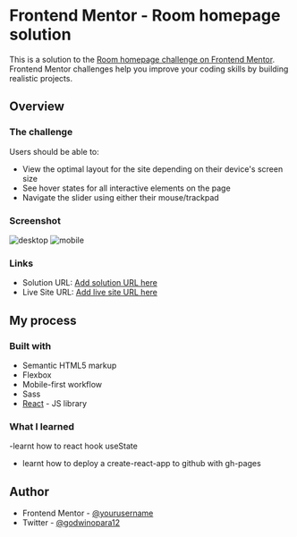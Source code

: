 # Frontend Mentor - Room homepage solution

This is a solution to the [Room homepage challenge on Frontend Mentor](https://www.frontendmentor.io/challenges/room-homepage-BtdBY_ENq). Frontend Mentor challenges help you improve your coding skills by building realistic projects.

## Overview

### The challenge

Users should be able to:

-   View the optimal layout for the site depending on their device's screen size
-   See hover states for all interactive elements on the page
-   Navigate the slider using either their mouse/trackpad

### Screenshot

![desktop]("/project-desktop.png")
![mobile]("/mobile-design.png")

### Links

-   Solution URL: [Add solution URL here](https://your-solution-url.com)
-   Live Site URL: [Add live site URL here](https://your-live-site-url.com)

## My process

### Built with

-   Semantic HTML5 markup
-   Flexbox
-   Mobile-first workflow
-   Sass
-   [React](https://reactjs.org/) - JS library

### What I learned

-learnt how to react hook useState

-   learnt how to deploy a create-react-app to github with gh-pages

## Author

-   Frontend Mentor - [@yourusername](https://www.frontendmentor.io/profile/yourusername)
-   Twitter - [@godwinopara12](https://www.twitter.com/yourusername)
